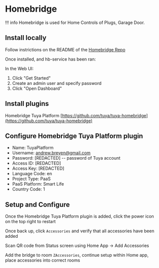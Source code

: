 # Homebridge

!!! info
    Homebridge is used for Home Controls of Plugs, Garage Door.

## Install locally

Follow instrictions on the README of the [Homebridge Repo](https://github.com/homebridge/homebridge/wiki/Install-Homebridge-on-macOS)

Once installed, and hb-service has been ran:

In the Web UI:

1. Click "Get Started"
2. Create an admin user and specify password
3. Click "Open Dashboard"

## Install plugins
Homebridge Tuya Platform [https://github.com/tuya/tuya-homebridge](https://github.com/tuya/tuya-homebridge)

## Configure Homebridge Tuya Platform plugin
- Name: TuyaPlatform
- Username: andrew.breyen@gmail.com
- Password: [REDACTED] -- password of Tuya account
- Access ID: [REDACTED]
- Access Key: [REDACTED]
- Language Code: en
- Project Type: PaaS
- PaaS Platform: Smart Life
- Country Code: 1

## Setup and Configure
Once the Homebridge Tuya Platform plugin is added, click the power icon on the top right to restart

Once back up, click `Accessories` and verify that all accessories have been added

Scan QR code from Status screen using Home App -> Add Accessories

Add the bridge to room `ZAccessories`, continue setup within Home app, place accessories into correct rooms
